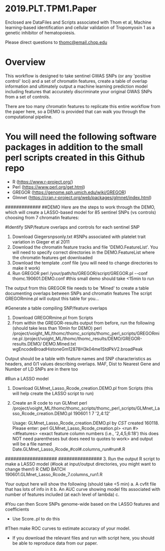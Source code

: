 # 2019.PLT.TPM1.Paper

Enclosed are DataFiles and Scripts associated with Thom et al, Machine learning-based identification and cellular validation of Tropomyosin 1 as a genetic inhibitor of hematopoiesis. 

Please direct questions to thomc@email.chop.edu


# Overview
This workflow is designed to take sentinel GWAS SNPs (or any 'positive control' loci) and a set of chromatin features, create a table of overlap information and ultimately output a machine learning prediction model including features that accurately discriminate your original GWAS SNPs from a set of controls. 

There are too many chromatin features to replicate this entire workflow from the paper here, so a DEMO is provided that can walk you through the computational pipeline. 

# You will need the following software packages in addition to the small perl scripts created in this Github repo
- R (https://www.r-project.org/)
- Perl (https://www.perl.org/get.html)
- GREGOR (https://genome.sph.umich.edu/wiki/GREGOR)
- Glmnet (https://cran.r-project.org/web/packages/glmnet/index.html)

#############
##DEMO
Here are the steps to work through the DEMO, which will create a LASSO-based model for 85 sentinel SNPs (vs controls) choosing from 7 chromatin features:

#Identify SNP/feature overlaps and controls for each sentinel SNP
1. Download Giegersnpsonly.txt #SNPs associated with platelet trait variation in Gieger et al 2011
2. Download the chromatin feature tracks and file 'DEMO.FeatureList'. You will need to specify correct directories in the DEMO.FeatureList where the chromatin features get downloaded 
3. Download the template .conf file (you will need to change directories to make it work)
4. Run GREGOR
perl /your/path/to/GREGOR/script/GREGOR.pl --conf thomc.190601.DEMO.conf #this small demo should take <15min to run

The output from this GREGOR file needs to be 'Mined' to create a table documenting overlaps between SNPs and chromatin features
The script GREGORmine.pl will output this table for you...

#Generate a table compiling SNP/feature overlaps
1. Download GREGORmine.pl from Scripts
2. From within the GREGOR-results output from before, run the following (should take less than 10min for DEMO)
perl /project/voight_ML/thomc/thomc_scripts/thomc_perl_scripts/GREGORmine.pl /project/voight_ML/thomc/thomc_results/DEMO/GREGOR-results.DEMO/ DEMO.Mined.txt wgEncodeBroadHistoneGm12878H3k04me1StdPkV2.broadPeak

Output should be a table with feature names and SNP characteristics as headers, and 0/1 values describing overlaps. MAF, Dist to Nearest Gene and Number of LD SNPs are in there too

#Run a LASSO model
1. Download GLMnet_Lasso_Rcode_creation.DEMO.pl from Scripts (this will help create the LASSO script to run)
2. Create an R code to run GLMnet
perl /project/voight_ML/thomc/thomc_scripts/thomc_perl_scripts/GLMnet_Lasso_Rcode_creation.DEMO.pl 190601 1 7 '2,4:12'

    Usage: GLMnet_Lasso_Rcode_creation.DEMO.pl by  _CST_ created 160118. Please enter:
     perl GLMnet_Lasso_Rcode_creation.pl> <date> <run #> <#features> <exact feature column numbers (i.e., '2,4,5,6:18') this         does NOT need parentheses but does need to quotes to work>
     and output will be a file named Date.GLMnet_Lasso_Rcode_#col#.columns_run#run#.R
  
 ###################
################
3. Run the output R script to make a LASSO model (#look at input/output directories, you might want to change them!)
R CMD BATCH 190601.GLMnet_Lasso_Rcode_7.columns_run1.R

   Your output here will show the following (should take <5 min)
   a. A cvfit file that has lots of info in it
   b. An AUC curve showing model fits associated with number of features included (at each level of lambda)
   c. 

#You can then Score SNPs genome-wide based on the LASSO features and coefficients
- Use Score..pl to do this

#Then make ROC curves to estimate accuracy of your model. 
- If you download the relevant files and run with script here, you should be able to reproduce data from our paper. 






